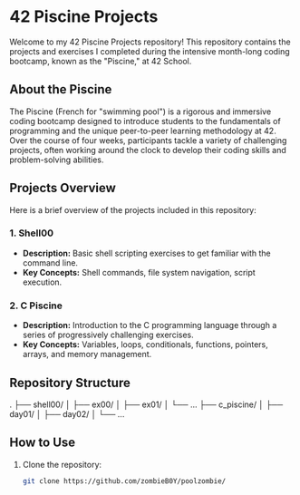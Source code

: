 # 42 Piscine Projects

Welcome to my 42 Piscine Projects repository! This repository contains the projects and exercises I completed during the intensive month-long coding bootcamp, known as the "Piscine," at 42 School. 

## About the Piscine

The Piscine (French for "swimming pool") is a rigorous and immersive coding bootcamp designed to introduce students to the fundamentals of programming and the unique peer-to-peer learning methodology at 42. Over the course of four weeks, participants tackle a variety of challenging projects, often working around the clock to develop their coding skills and problem-solving abilities.

## Projects Overview

Here is a brief overview of the projects included in this repository:

### 1. **Shell00**
- **Description:** Basic shell scripting exercises to get familiar with the command line.
- **Key Concepts:** Shell commands, file system navigation, script execution.

### 2. **C Piscine**
- **Description:** Introduction to the C programming language through a series of progressively challenging exercises.
- **Key Concepts:** Variables, loops, conditionals, functions, pointers, arrays, and memory management.

## Repository Structure

.
├── shell00/
│ ├── ex00/
│ ├── ex01/
│ └── ...
├── c_piscine/
│ ├── day01/
│ ├── day02/
│ └── ...


## How to Use

1. Clone the repository:
   ```bash
   git clone https://github.com/zombieB0Y/poolzombie/
